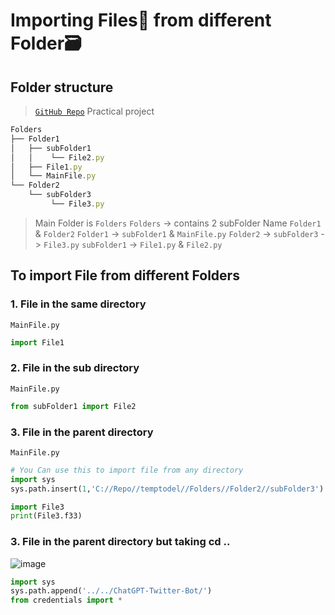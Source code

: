 # Importing Files📁 from different Folder🗃️
## Folder structure
> [`GitHub Repo`](https://github.com/Ayon-SSP/Importing-Files) Practical project

```js
Folders
├── Folder1
│   ├── subFolder1
│   │    └── File2.py 
│   ├── File1.py  
│   └── MainFile.py 
└── Folder2
    └── subFolder3
         └── File3.py
```

> Main Folder is `Folders`
> `Folders` -> contains 2 subFolder Name `Folder1` & `Folder2`
> `Folder1` -> `subFolder1` & `MainFile.py`
> `Folder2` -> `subFolder3` -> `File3.py`
> `subFolder1` -> `File1.py` & `File2.py`

## **To import File from different Folders**
### 1. File in the same directory
`MainFile.py`
```python
import File1
```
### 2. File in the sub directory
`MainFile.py`
```python
from subFolder1 import File2
```
### 3. File in the parent directory
`MainFile.py`
```python
# You Can use this to import file from any directory
import sys
sys.path.insert(1,'C://Repo//temptodel//Folders//Folder2//subFolder3')

import File3
print(File3.f33)
```

### 3. File in the parent directory but taking cd ..
![image](https://user-images.githubusercontent.com/80549753/222135458-87f76004-cda6-4b9f-895a-90c793116c2f.png)

```python
import sys
sys.path.append('../../ChatGPT-Twitter-Bot/')
from credentials import *
```
